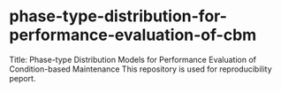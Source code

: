 # phase-type-distribution-for-performance-evaluation-of-cbm
Title: Phase-type Distribution Models for Performance Evaluation of Condition-based Maintenance
This repository is used for reproducibility peport.
